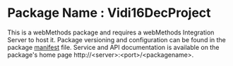 # Package Name : Vidi16DecProject
This is a webMethods package and requires a webMethods Integration Server to host it. Package versioning and configuration can be found in the package [manifest](./Vidi16DecProject/manifest.v3) file. Service and API documentation is available on the package's home page http://&lt;server&gt;:&lt;port&gt;/&lt;packagename>.